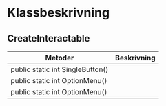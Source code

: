 # Klassbeskrivning



## CreateInteractable

| Metoder                          | Beskrivning |
| -------------------------------- | ----------- |
| public static int SingleButton() |             |
| public static int OptionMenu()   |             |
| public static int OptionMenu()   |             |

